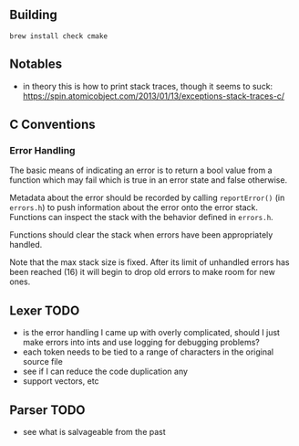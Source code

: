 ## Building

```
brew install check cmake
```

## Notables
- in theory this is how to print stack traces, though it seems to suck: https://spin.atomicobject.com/2013/01/13/exceptions-stack-traces-c/

## C Conventions

### Error Handling

The basic means of indicating an error is to return a bool value from a 
function which may fail which is true in an error state and false otherwise.

Metadata about the error should be recorded by calling `reportError()` (in 
`errors.h`) to push information about the error onto the error stack. 
Functions can inspect the stack with the behavior defined in `errors.h`. 

Functions should clear the stack when errors have been appropriately handled.

Note that the max stack size is fixed. After its limit of unhandled errors has
been reached (16) it will begin to drop old errors to make room for new ones.

## Lexer TODO
* is the error handling I came up with overly complicated, should I just make errors 
  into ints and use logging for debugging problems?
* each token needs to be tied to a range of characters in the original source file
* see if I can reduce the code duplication any
* support vectors, etc

## Parser TODO
* see what is salvageable from the past
